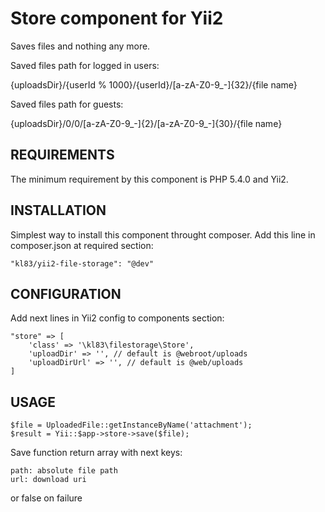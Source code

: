 Store component for Yii2
========================
Saves files and nothing any more.

Saved files path for logged in users:

{uploadsDir}/{userId % 1000}/{userId}/[a-zA-Z0-9_-]{32}/{file name}

Saved files path for guests:

{uploadsDir}/0/0/[a-zA-Z0-9_-]{2}/[a-zA-Z0-9_-]{30}/{file name}

REQUIREMENTS
------------
The minimum requirement by this component is PHP 5.4.0 and Yii2.

INSTALLATION
------------
Simplest way to install this component throught composer.
Add this line in composer.json at required section:
~~~
"kl83/yii2-file-storage": "@dev"
~~~

CONFIGURATION
-------------
Add next lines in Yii2 config to components section:
~~~
"store" => [
    'class' => '\kl83\filestorage\Store',
    'uploadDir' => '', // default is @webroot/uploads
    'uploadDirUrl' => '', // default is @web/uploads
]
~~~

USAGE
-----
~~~
$file = UploadedFile::getInstanceByName('attachment');
$result = Yii::$app->store->save($file);
~~~

Save function return array with next keys:
~~~
path: absolute file path
url: download uri
~~~
or false on failure
